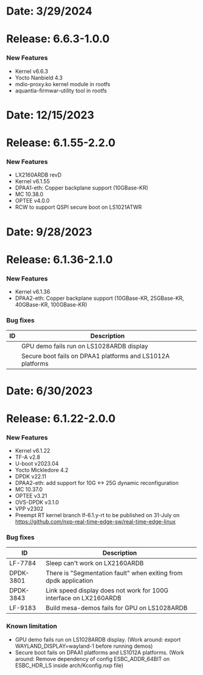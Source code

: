 # Date: 3/29/2024
# Release: 6.6.3-1.0.0
### New Features
- Kernel v6.6.3 
- Yocto Nanbield 4.3 
- mdio-proxy.ko kernel module in rootfs 
- aquantia-firmwar-utility tool in rootfs

# Date: 12/15/2023
# Release: 6.1.55-2.2.0
### New Features
- LX2160ARDB revD
- Kernel v6.1.55
- DPAA1-eth: Copper backplane support (10GBase-KR)
- MC 10.38.0
- OPTEE v4.0.0
- RCW to support QSPI secure boot on LS1021ATWR

# Date: 9/28/2023
# Release: 6.1.36-2.1.0
### New Features
- Kernel v6.1.36
- DPAA2-eth: Copper backplane support (10GBase-KR, 25GBase-KR, 40GBase-KR, 100GBase-KR)
### Bug fixes
| ID    |  Description   |
| --- | --- |
|  | GPU demo fails run on LS1028ARDB display |
|  | Secure boot fails on DPAA1 platforms and LS1012A platforms |


# Date: 6/30/2023
# Release: 6.1.22-2.0.0
### New Features
- Kernel v6.1.22
- TF-A v2.8
- U-boot v2023.04
- Yocto Mickledore 4.2
- DPDK v22.11
- DPAA2-eth: add support for 10G <-> 25G dynamic reconfiguration
- MC 10.37.0
- OPTEE v3.21
- OVS-DPDK v3.1.0
- VPP v2302
- Preempt RT kernel branch lf-6.1.y-rt to be published on 31-July on https://github.com/nxp-real-time-edge-sw/real-time-edge-linux

### Bug fixes
| ID    |  Description   |
| --- | --- |
| LF-7784 | Sleep can't work on LX2160ARDB |
| DPDK-3801 | There is "Segmentation fault" when exiting from dpdk application |
| DPDK-3843 | Link speed display does not work for 100G interface on LX2160ARDB |
| LF-9183 | Build mesa-demos fails for GPU on LS1028ARDB |

### Known limitation 
- GPU demo fails run on LS1028ARDB display. (Work around: export WAYLAND_DISPLAY=wayland-1 before running demos)
- Secure boot fails on DPAA1 platforms and LS1012A platforms. (Work around:
  Remove dependency of config ESBC_ADDR_64BIT on ESBC_HDR_LS inside
  arch/Kconfig.nxp file)
